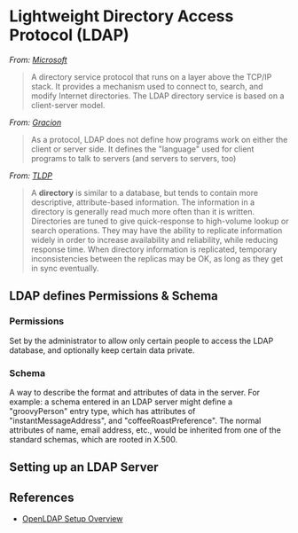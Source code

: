 # Lightweight Directory Access Protocol (LDAP)


*From: [Microsoft](https://msdn.microsoft.com/en-us/library/windows/desktop/aa367008)*
> A directory service protocol that runs on a layer above the TCP/IP stack. It provides a mechanism used to connect to, search, and modify Internet directories. The LDAP directory service is based on a client-server model.

*From: [Gracion](http://www.gracion.com/server/whatldap.html)*
> As a protocol, LDAP does not define how programs work on either the client or server side. It defines the "language" used for client programs to talk to servers (and servers to servers, too)

*From: [TLDP](http://www.tldp.org/HOWTO/LDAP-HOWTO/whatisldap.html)*
> A **directory** is similar to a database, but tends to contain more descriptive, attribute-based information. The information in a directory is generally read much more often than it is written. Directories are tuned to give quick-response to high-volume lookup or search operations. They may have the ability to replicate information widely in order to increase availability and reliability, while reducing response time. When directory information is replicated, temporary inconsistencies between the replicas may be OK, as long as they get in sync eventually.


## LDAP defines Permissions & Schema

### Permissions

Set by the administrator to allow only certain people to access the LDAP database, and optionally keep certain data private.

### Schema

A way to describe the format and attributes of data in the server. For example: a schema entered in an LDAP server might define a "groovyPerson" entry type, which has attributes of "instantMessageAddress", and "coffeeRoastPreference". The normal attributes of name, email address, etc., would be inherited from one of the standard schemas, which are rooted in X.500.


## Setting up an LDAP Server




## References

* [OpenLDAP Setup Overview](https://www.centos.org/docs/5/html/Deployment_Guide-en-US/s1-ldap-quickstart.html)
